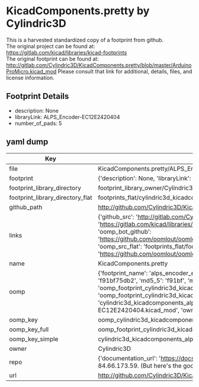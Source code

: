 # KicadComponents.pretty by Cylindric3D  
This is a harvested standardized copy of a footprint from github.  
The original project can be found at:  
https://gitlab.com/kicad/libraries/kicad-footprints  
The original footprint can be found at:
http://gitlab.com/Cylindric3D/KicadComponents.pretty/blob/master/ArduinoProMicro.kicad_mod
Please consult that link for additional, details, files, and license information.  
## Footprint Details
* description: None  
* libraryLink: ALPS_Encoder-EC12E2420404  
* number_of_pads: 5  
## yaml dump  
| Key | Value |  
| --- | --- |  
| file | KicadComponents.pretty/ALPS_Encoder-EC12E2420404.kicad_mod |  
| footprint | {'description': None, 'libraryLink': 'ALPS_Encoder-EC12E2420404', 'number_of_pads': 5} |  
| footprint_library_directory | footprint_library_owner/Cylindric3D_KicadComponents.pretty |  
| footprint_library_directory_flat | footprints_flat/cylindric3d_kicadcomponents_alps_encoder_ec12e2420404/working |  
| github_path | http://github.com/Cylindric3D/KicadComponents.pretty/blob/master/ALPS_Encoder-EC12E2420404.kicad_mod |  
| links | {'github_src': 'http://gitlab.com/Cylindric3D/KicadComponents.pretty/blob/master/ArduinoProMicro.kicad_mod', 'github_src_repo': 'https://gitlab.com/kicad/libraries/kicad-footprints', 'oomp_bot': 'footprints/cylindric3d_kicadcomponents_alps_encoder_ec12e2420404/working', 'oomp_bot_github': 'https://github.com/oomlout/oomlout_oomp_footprint_bot/tree/main/footprints/cylindric3d_kicadcomponents_alps_encoder_ec12e2420404/working', 'oomp_src_flat': 'footprints_flat/footprints_flat/cylindric3d_kicadcomponents_alps_encoder_ec12e2420404/working', 'oomp_src_flat_github': 'https://github.com/oomlout/oomlout_oomp_footprint_src/tree/main/footprints_flat/cylindric3d_kicadcomponents_alps_encoder_ec12e2420404/working'} |  
| name | KicadComponents.pretty |  
| oomp | {'footprint_name': 'alps_encoder_ec12e2420404', 'library_name': 'kicadcomponents', 'md5': 'f91bf75db2cb8f1703790b0e3aa01e02', 'md5_10': 'f91bf75db2', 'md5_5': 'f91bf', 'md5_6': 'f91bf7', 'oomp_key': 'oomp_cylindric3d_kicadcomponents_alps_encoder_ec12e2420404', 'oomp_key_extra': 'oomp_footprint_cylindric3d_kicadcomponents_alps_encoder_ec12e2420404', 'oomp_key_full': 'oomp_footprint_cylindric3d_kicadcomponents_alps_encoder_ec12e2420404_f91bf7', 'oomp_key_simple': 'cylindric3d_kicadcomponents_alps_encoder_ec12e2420404', 'original_filename': 'KicadComponents.pretty/ALPS_Encoder-EC12E2420404.kicad_mod', 'owner_name': 'cylindric3d'} |  
| oomp_key | oomp_cylindric3d_kicadcomponents_alps_encoder_ec12e2420404 |  
| oomp_key_full | oomp_footprint_cylindric3d_kicadcomponents_alps_encoder_ec12e2420404 |  
| oomp_key_simple | cylindric3d_kicadcomponents_alps_encoder_ec12e2420404 |  
| owner | Cylindric3D |  
| repo | {'documentation_url': 'https://docs.github.com/rest/overview/resources-in-the-rest-api#rate-limiting', 'message': "API rate limit exceeded for 84.66.173.59. (But here's the good news: Authenticated requests get a higher rate limit. Check out the documentation for more details.)"} |  
| url | http://github.com/Cylindric3D/KicadComponents.pretty |  

